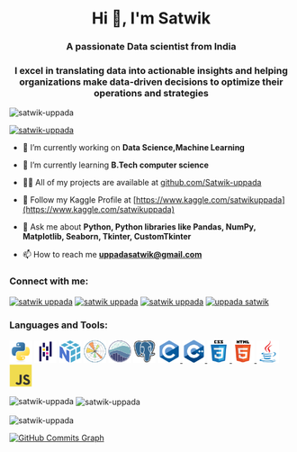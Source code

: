 
<h1 align="center" ,color="pink">Hi 👋, I'm Satwik</h1>
<h3 align="center">A passionate Data scientist from India</h3> 
<h3 align="center">I excel in translating data into actionable insights and helping organizations make data-driven decisions to optimize their operations and strategies</h3>

<p align="left"> <img src="https://komarev.com/ghpvc/?username=satwik-uppada&label=Profile%20views&color=0e75b6&style=flat" alt="satwik-uppada" /> </p>

<p align="left"> <a href="https://github.com/ryo-ma/github-profile-trophy"><img src="https://github-profile-trophy.vercel.app/?username=satwik-uppada" alt="satwik-uppada" /></a> </p>

- 🔭 I’m currently working on **Data Science,Machine Learning**

- 🌱 I’m currently learning **B.Tech computer science**

- 👨‍💻 All of my projects are available at [github.com/Satwik-uppada](github.com/Satwik-uppada)

- 🦆 Follow my Kaggle Profile at [https://www.kaggle.com/satwikuppada](https://www.kaggle.com/satwikuppada)

- 💬 Ask me about **Python, Python libraries like Pandas, NumPy, Matplotlib, Seaborn, Tkinter, CustomTkinter**

- 📫 How to reach me **uppadasatwik@gmail.com**

<h3 align="left">Connect with me:</h3>
<p align="left">
<a href="https://linkedin.com/in/satwik uppada" target="blank"><img align="center" src="https://raw.githubusercontent.com/rahuldkjain/github-profile-readme-generator/master/src/images/icons/Social/linked-in-alt.svg" alt="satwik uppada" height="30" width="40" /></a>
<a href="https://www.hackerrank.com/satwik uppada" target="blank"><img align="center" src="https://raw.githubusercontent.com/rahuldkjain/github-profile-readme-generator/master/src/images/icons/Social/hackerrank.svg" alt="satwik uppada" height="30" width="40" /></a>
<a href="https://www.hackerearth.com/satwik uppada" target="blank"><img align="center" src="https://raw.githubusercontent.com/rahuldkjain/github-profile-readme-generator/master/src/images/icons/Social/hackerearth.svg" alt="satwik uppada" height="30" width="40" /></a>
<a href="https://auth.geeksforgeeks.org/user/uppada satwik" target="blank"><img align="center" src="https://raw.githubusercontent.com/rahuldkjain/github-profile-readme-generator/master/src/images/icons/Social/geeks-for-geeks.svg" alt="uppada satwik" height="30" width="40" /></a>
</p>

<h3 align="left">Languages and Tools:</h3>
<p align="left"> 
  <a href="https://www.python.org" target="_blank" rel="noreferrer"> <img src="https://raw.githubusercontent.com/devicons/devicon/master/icons/python/python-original.svg" alt="Python" width="40" height="40"/></a>
  <a href="https://pandas.pydata.org/" target="_blank" rel="noreferrer"> <img src="https://raw.githubusercontent.com/devicons/devicon/master/icons/pandas/pandas-original.svg" alt="Pandas" width="40" height="40"/></a>
  <a href="https://numpy.org/" target="_blank" rel="noreferrer"> <img src="https://raw.githubusercontent.com/devicons/devicon/master/icons/numpy/numpy-original.svg" alt="NumPy" width="40" height="40"/></a>
  <a href="https://matplotlib.org/" target="_blank" rel="noreferrer"> <img src="https://raw.githubusercontent.com/devicons/devicon/master/icons/matplotlib/matplotlib-original.svg" alt="Matplotlib" width="40" height="40"/></a>
  <a href="https://seaborn.pydata.org/" target="_blank" rel="noreferrer"> <img src="https://raw.githubusercontent.com/devicons/devicon/master/icons/seaborn/seaborn-original.svg" alt="Seaborn" width="40" height="40"/></a>
  <a href="https://www.postgresql.org/" target="_blank" rel="noreferrer"> <img src="https://raw.githubusercontent.com/devicons/devicon/master/icons/postgresql/postgresql-original.svg" alt="PostgreSQL" width="40" height="40"/></a>
  <a href="https://www.cprogramming.com/" target="_blank" rel="noreferrer">  <img src="https://raw.githubusercontent.com/devicons/devicon/master/icons/c/c-original.svg" alt="c" width="40" height="40"/> </a> 
  <a href="https://www.w3schools.com/cpp/" target="_blank" rel="noreferrer"> <img src="https://raw.githubusercontent.com/devicons/devicon/master/icons/cplusplus/cplusplus-original.svg" alt="cplusplus" width="40" height="40"/> </a> 
  <a href="https://www.w3schools.com/css/" target="_blank" rel="noreferrer"> <img src="https://raw.githubusercontent.com/devicons/devicon/master/icons/css3/css3-original-wordmark.svg" alt="css3" width="40" height="40"/> </a> 
  <a href="https://www.w3.org/html/" target="_blank" rel="noreferrer"> <img src="https://raw.githubusercontent.com/devicons/devicon/master/icons/html5/html5-original-wordmark.svg" alt="html5" width="40" height="40"/> </a> 
  <a href="https://www.java.com" target="_blank" rel="noreferrer"> <img src="https://raw.githubusercontent.com/devicons/devicon/master/icons/java/java-original.svg" alt="java" width="40" height="40"/> </a> 
  <a href="https://developer.mozilla.org/en-US/docs/Web/JavaScript" target="_blank" rel="noreferrer"> <img src="https://raw.githubusercontent.com/devicons/devicon/master/icons/javascript/javascript-original.svg" alt="javascript" width="40" height="40"/> </a>
   </p>

<p><img align="left" src="https://github-readme-stats.vercel.app/api/top-langs?username=satwik-uppada&show_icons=true&locale=en&layout=compact" alt="satwik-uppada" /></p>

<p>&nbsp;<img align="center" src="https://github-readme-stats.vercel.app/api?username=satwik-uppada&show_icons=true&locale=en" alt="satwik-uppada" /></p>

<p><img align="center" src="https://github-readme-streak-stats.herokuapp.com/?user=satwik-uppada&" alt="satwik-uppada" /></p>

<a href="http://www.github.com/Satwik-uppada"><img src="https://activity-graph.herokuapp.com/graph?username=Satwik-uppada&bg_color=1c1917&color=ffffff&line=0891b2&point=ffffff&area_color=1c1917&area=true&hide_border=true&custom_title=GitHub%20Commits%20Graph" alt="GitHub Commits Graph" /></a>


